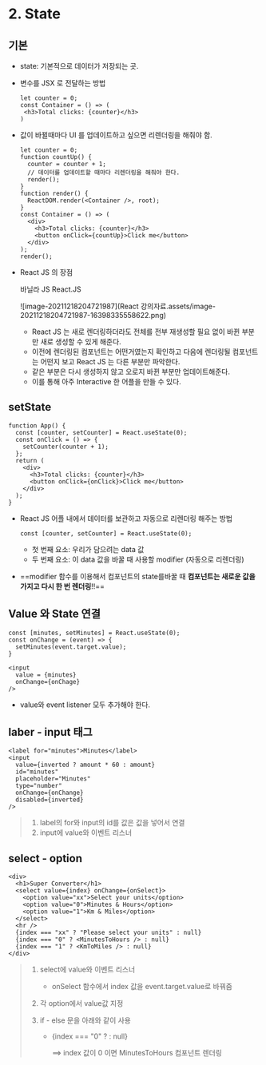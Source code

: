 # 2. State

## 기본

- state: 기본적으로 데이터가 저장되는 곳.

- 변수를 JSX 로 전달하는 방법

  ```react
  let counter = 0;
  const Container = () => (
   <h3>Total clicks: {counter}</h3>
  )
  ```

- 값이 바뀔때마다 UI 를 업데이트하고 싶으면 리렌더링을 해줘야 함.

  ```react
  let counter = 0;
  function countUp() {
    counter = counter + 1;
    // 데이터를 업데이트할 때마다 리렌더링을 해줘야 한다.
    render();
  }
  function render() {
    ReactDOM.render(<Container />, root);
  }
  const Container = () => (
    <div>
      <h3>Total clicks: {counter}</h3>
      <button onClick={countUp}>Click me</button>
    </div>
  );
  render();
  ```

- React JS 의 장점

  바닐라 JS																	 React.JS

  ![image-20211218204721987](React 강의자료.assets/image-20211218204721987-16398335558622.png)

  - React JS 는 새로 렌더링하더라도 전체를 전부 재생성할 필요 없이 바뀐 부분만 새로 생성할 수 있게 해준다.
  - 이전에 렌더링된 컴포넌트는 어떤거였는지 확인하고 다음에 렌더링될 컴포넌트는 어떤지 보고 React JS 는 다른 부분만 파악한다. 
  - 같은 부분은 다시 생성하지 않고 오로지 바뀐 부분만 업데이트해준다.
  - 이를 통해 아주 Interactive 한 어플을 만들 수 있다.





## setState

```react
function App() {
  const [counter, setCounter] = React.useState(0);
  const onClick = () => {
    setCounter(counter + 1);
  };
  return (
    <div>
      <h3>Total clicks: {counter}</h3>
      <button onClick={onClick}>Click me</button>
    </div>
  );
}
```

- React JS 어플 내에서 데이터를 보관하고 자동으로 리렌더링 해주는 방법

  ```react
  const [counter, setCounter] = React.useState(0);
  ```

  - 첫 번째 요소: 우리가 담으려는 data 값
  - 두 번째 요소: 이 data 값을 바꿀 때 사용할 modifier (자동으로 리렌더링)

- ==modifier 함수를 이용해서 컴포넌트의 state를바꿀 때 __컴포넌트는 새로운 값을 가지고 다시 한 번 렌더링__!!==





## Value 와 State 연결

```react
const [minutes, setMinutes] = React.useState(0);
const onChange = (event) => {
  setMinutes(event.target.value);
}

<input
  value = {minutes}
  onChange={onChage}
/>
```

- value와 event listener 모두 추가해야 한다.





## laber - input 태그

```react
<label for="minutes">Minutes</label>
<input 
  value={inverted ? amount * 60 : amount} 
  id="minutes" 
  placeholder="Minutes" 
  type="number" 
  onChange={onChange}
  disabled={inverted}
/>
```

> 1. label의 for와 input의 id를 값은 값을 넣어서 연결
> 2. input에 value와 이벤트 리스너 





## select - option

```react
<div>
  <h1>Super Converter</h1>
  <select value={index} onChange={onSelect}>
    <option value="xx">Select your units</option>
    <option value="0">Minutes & Hours</option>
    <option value="1">Km & Miles</option>  
  </select>
  <hr />
  {index === "xx" ? "Please select your units" : null}
  {index === "0" ? <MinutesToHours /> : null}
  {index === "1" ? <KmToMiles /> : null}
</div>
```

> 1. select에 value와 이벤트 리스너
>
>    - onSelect 함수에서 index 값을 event.target.value로 바꿔줌
>
> 2. 각 option에서 value값 지정
>
> 3. if - else 문을 아래와 같이 사용
>
>    - {index === "0" ? <MinutesToHours /> : null} 
>
>      ==> index 값이 0 이면 MinutesToHours 컴포넌트 렌더링

